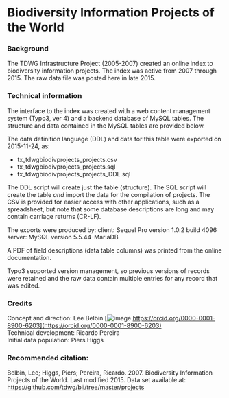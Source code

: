 # Biodiversity Information Projects of the World

### Background
The TDWG Infrastructure Project (2005-2007) created an online index to biodiversity information projects. The index was active from 2007 through 2015. The raw data file was posted here in late 2015.

### Technical information
The interface to the index was created with a web content management system (Typo3, ver 4) and a backend database of MySQL tables. The structure and data contained in the MySQL tables are provided below.

The data definition language (DDL) and data for this table were exported on 2015-11-24, as:  
 - tx_tdwgbiodivprojects_projects.csv
 - tx_tdwgbiodivprojects_projects.sql
 - tx_tdwgbiodivprojects_projects_DDL.sql  

The DDL script will create just the table (structure). The SQL script will create the table *and* import the data for the compilation of projects.  The CSV is provided for easier access with other applications, such as a spreadsheet, but note that some database descriptions are long and may contain carriage returns (CR-LF).

The exports were produced by:
  client:  Sequel Pro version 1.0.2 build 4096 
  server:  MySQL version 5.5.44-MariaDB

A PDF of field descriptions (data table columns) was printed from the online documentation. 

Typo3 supported version management, so previous versions of records were retained and the raw data contain multiple entries for any record that was edited.

### Credits
Concept and direction: Lee Belbin [![image](https://static.tdwg.org/images/ORCIDiD_icon16x16.png) https://orcid.org/0000-0001-8900-6203](https://orcid.org/0000-0001-8900-6203)  
Technical development: Ricardo Pereira  
Initial data population: Piers Higgs  

### Recommended citation:  
Belbin, Lee; Higgs, Piers; Pereira, Ricardo. 2007. Biodiversity Information Projects of the World. Last modified 2015. Data set available at: https://github.com/tdwg/bii/tree/master/projects
